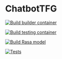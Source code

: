 # ChatbotTFG


[![Build builder container](https://github.com/rauldpm/ChatbotTFG/actions/workflows/build-train-container.yml/badge.svg)](https://github.com/rauldpm/ChatbotTFG/actions/workflows/build-train-container.yml)

[![Build testing container](https://github.com/rauldpm/ChatbotTFG/actions/workflows/build-testing-container.yml/badge.svg)](https://github.com/rauldpm/ChatbotTFG/actions/workflows/build-testing-container.yml)

[![Build Rasa model](https://github.com/rauldpm/ChatbotTFG/actions/workflows/build-model.yml/badge.svg)](https://github.com/rauldpm/ChatbotTFG/actions/workflows/build-model.yml)

[![Tests](https://github.com/rauldpm/ChatbotTFG/actions/workflows/rasa-test.yml/badge.svg)](https://github.com/rauldpm/ChatbotTFG/actions/workflows/rasa-test.yml)
